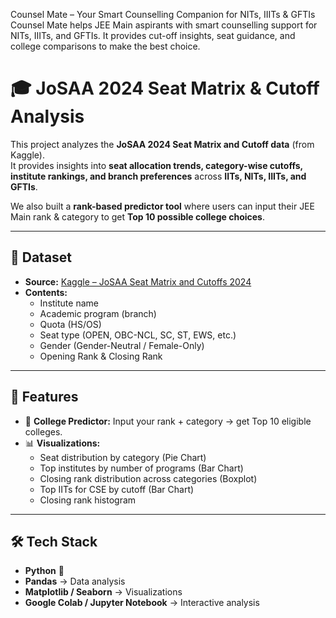 Counsel Mate – Your Smart Counselling Companion for NITs, IIITs & GFTIs
Counsel Mate helps JEE Main aspirants with smart counselling support for NITs, IIITs, and GFTIs. It provides cut-off insights, seat guidance, and college comparisons to make the best choice.
# 🎓 JoSAA 2024 Seat Matrix & Cutoff Analysis

This project analyzes the **JoSAA 2024 Seat Matrix and Cutoff data** (from Kaggle).  
It provides insights into **seat allocation trends, category-wise cutoffs, institute rankings, and branch preferences** across **IITs, NITs, IIITs, and GFTIs**.  

We also built a **rank-based predictor tool** where users can input their JEE Main rank & category to get **Top 10 possible college choices**.

---

## 📂 Dataset
- **Source:** [Kaggle – JoSAA Seat Matrix and Cutoffs 2024](https://www.kaggle.com/)  
- **Contents:**  
  - Institute name  
  - Academic program (branch)  
  - Quota (HS/OS)  
  - Seat type (OPEN, OBC-NCL, SC, ST, EWS, etc.)  
  - Gender (Gender-Neutral / Female-Only)  
  - Opening Rank & Closing Rank  

---

## 🚀 Features
- 🔎 **College Predictor:** Input your rank + category → get Top 10 eligible colleges.  
- 📊 **Visualizations:**  
  - Seat distribution by category (Pie Chart)  
  - Top institutes by number of programs (Bar Chart)  
  - Closing rank distribution across categories (Boxplot)  
  - Top IITs for CSE by cutoff (Bar Chart)  
  - Closing rank histogram  

---

## 🛠️ Tech Stack
- **Python** 🐍  
- **Pandas** → Data analysis  
- **Matplotlib / Seaborn** → Visualizations  
- **Google Colab / Jupyter Notebook** → Interactive analysis  

